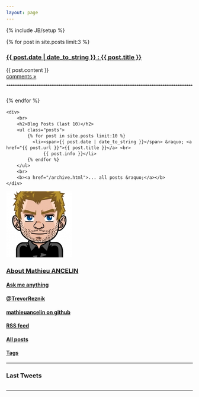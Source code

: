 ```yaml
---
layout: page
---
```

{% include JB/setup %}

<div class="row">
  <div class="span8">
  <div id="home">
    <div id="post">
        {% for post in site.posts limit:3 %}
            <h3><a href="{{ post.url }}">{{ post.date | date_to_string }} : {{ post.title }}</a></h3>
            {{ post.content }}
            <br>
            <a href="{{ post.url }}">comments &raquo;</a>
            <br>
            <hr style="border: 1px; border-color: #cccccc; border-style: dashed; ">
            <br>
        {% endfor %}
    </div>

    <div>
        <br>
        <h2>Blog Posts (last 10)</h2>
        <ul class="posts">
            {% for post in site.posts limit:10 %}
              <li><span>{{ post.date | date_to_string }}</span> &raquo; <a href="{{ post.url }}">{{ post.title }}</a> <br>
                  {{ post.info }}</li>
            {% endfor %}
        </ul>
        <br>
        <b><a href="/archive.html">... all posts &raquo;</a></b>
    </div>
  </div>
  </div>
  <div class="span4">
    <a href="/about.html"><img id="math" src="/mathieu-avatar.jpg"></img></a>
    <h3><a href="/about.html">About Mathieu ANCELIN</a></h3>
    <h4><a href="https://github.com/mathieuancelin/mathieuancelin.github.com/issues/new"  target="_blank">Ask me anything</a></h4>
    <h4><a href="https://twitter.com/#!/TrevorReznik">@TrevorReznik</a></h4>
    <h4><a href="https://github.com/mathieuancelin">mathieuancelin on github</a></h4>
    <h4><a href="/atom.xml">RSS feed</a></h4>
    <h4><a href="/archive.html">All posts</a></h4>
    <h4><a href="/tags.html">Tags</a></h4>
    <hr>
    <div>
        <h3>Last Tweets</h3>
        <!--<ul class="posts" id="from_TrevorReznik"></ul>-->
        <table class="table table-striped" id="from_TrevorReznik">
        </table>
        </div>
        <hr>
  </div>
  <script type="text/javascript">
      /**clippy.load('Merlin', function(agent) {
        agent.show();
    });**/
  </script>
</div>
